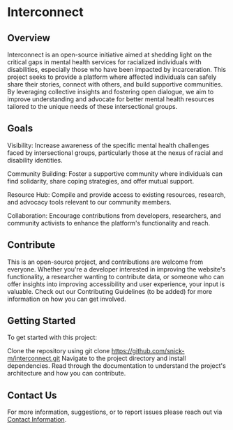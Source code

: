 # Interconnect
## Overview

Interconnect is an open-source initiative aimed at shedding light on the critical gaps in mental health services for racialized individuals with disabilities, especially those who have been impacted by incarceration. This project seeks to provide a platform where affected individuals can safely share their stories, connect with others, and build supportive communities. By leveraging collective insights and fostering open dialogue, we aim to improve understanding and advocate for better mental health resources tailored to the unique needs of these intersectional groups.

## Goals

Visibility: Increase awareness of the specific mental health challenges faced by intersectional groups, particularly those at the nexus of racial and disability identities.

Community Building: Foster a supportive community where individuals can find solidarity, share coping strategies, and offer mutual support.

Resource Hub: Compile and provide access to existing resources, research, and advocacy tools relevant to our community members.

Collaboration: Encourage contributions from developers, researchers, and community activists to enhance the platform's functionality and reach.

## Contribute

This is an open-source project, and contributions are welcome from everyone. Whether you're a developer interested in improving the website's functionality, a researcher wanting to contribute data, or someone who can offer insights into improving accessibility and user experience, your input is valuable. Check out our Contributing Guidelines (to be added) for more information on how you can get involved.

## Getting Started

To get started with this project:

Clone the repository using git clone https://github.com/snick-m/interconnect.git
Navigate to the project directory and install dependencies.
Read through the documentation to understand the project's architecture and how you can contribute.

## Contact Us

For more information, suggestions, or to report issues please reach out via [Contact Information](mailto:mushfiqur.rahman@torontomu.ca).

